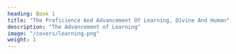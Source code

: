 ```yaml
---
heading: Book 1
title: "The Proficience And Advancement Of Learning, Divine And Human"
description: "The Advancement of Learning"
image: "/covers/learning.png"
weight: 1
---
```

